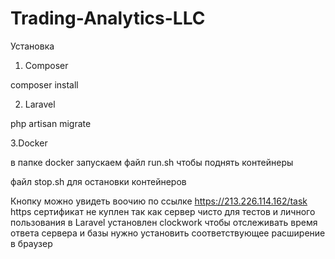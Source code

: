# Trading-Analytics-LLC

Установка
1. Composer

composer install

2. Laravel

php artisan migrate 

3.Docker

в папке docker запускаем файл run.sh чтобы поднять контейнеры

файл stop.sh для остановки контейнеров

Кнопку можно увидеть воочию по ссылке https://213.226.114.162/task https сертификат не куплен так как сервер чисто для тестов и личного пользования
в Laravel установлен clockwork чтобы отслеживать время ответа сервера и базы нужно установить соответствующее расширение в браузер 
